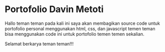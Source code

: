 # Portofolio Davin Metoti
Hallo teman teman pada kali ini saya akan membagikan source code untuk portofolio personal menggunakan html, css, dan javascript temen teman bisa menggunakan code ini untuk portofolio temen temen sekalian.

Selamat berkarya teman teman!!!
